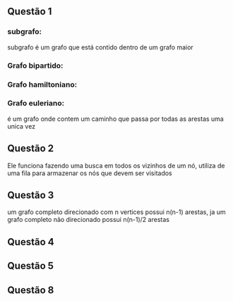## Questão 1
### subgrafo:

subgrafo é um grafo que está contido dentro de um grafo maior

### Grafo bipartido:



### Grafo hamiltoniano:


### Grafo euleriano:

é um grafo onde contem um caminho que passa por todas as arestas uma unica vez

## Questão 2
Ele funciona fazendo uma busca em todos os vizinhos de um nó, utiliza de uma fila para armazenar os nós que devem ser visitados

## Questão 3
um grafo completo direcionado  com n vertices possui n(n-1) arestas, ja um grafo completo não direcionado possui n(n-1)/2 arestas

## Questão 4

## Questão 5

## Questão 8


